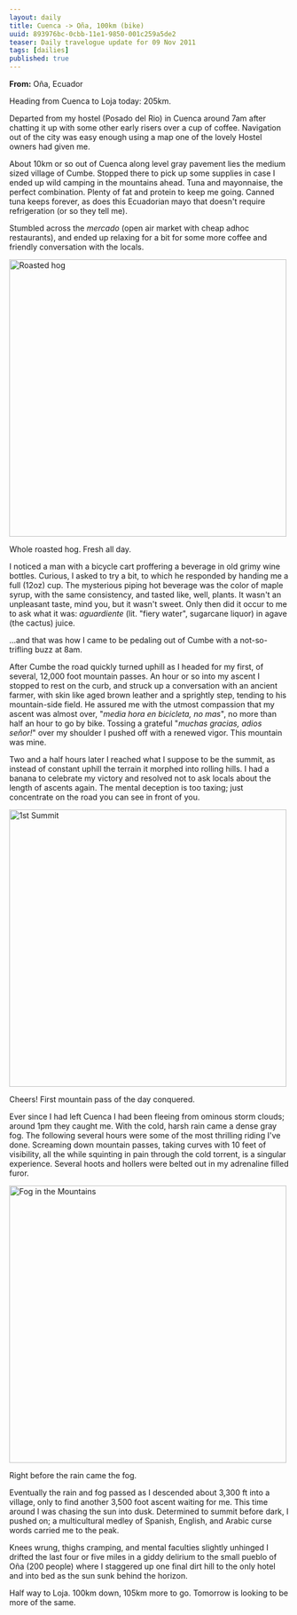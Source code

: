 ```yaml
---
layout: daily
title: Cuenca -> Oña, 100km (bike)
uuid: 893976bc-0cbb-11e1-9850-001c259a5de2
teaser: Daily travelogue update for 09 Nov 2011
tags: [dailies]
published: true
---
```


**From:** Oña, Ecuador

Heading from Cuenca to Loja today: 205km.

Departed from my hostel (Posado del Rio) in Cuenca around 7am after chatting it up with some other early risers over a cup of coffee. Navigation out of the city was easy enough using a map one of the lovely Hostel owners had given me.

About 10km or so out of Cuenca along level gray pavement lies the medium sized village of Cumbe. Stopped there to pick up some supplies in case I ended up wild camping in the mountains ahead. Tuna and mayonnaise, the perfect combination. Plenty of fat and protein to keep me going. Canned tuna keeps forever, as does this Ecuadorian mayo that doesn't require refrigeration (or so they tell me).

Stumbled across the *mercado* (open air market with cheap adhoc restaurants),
and ended up relaxing for a bit for some more coffee and friendly conversation
with the locals.

<div class="caption">
<a href="http://www.flickr.com/photos/ramblurr/6337971148/" title="Roasted hog by Ramblurr, on Flickr"><img src="http://farm7.static.flickr.com/6052/6337971148_d3d9ddec27.jpg" width="500" alt="Roasted hog"></a>
<p>Whole roasted hog. Fresh all day.</p>
</div>

I noticed a man with a bicycle cart proffering a
beverage in old grimy wine bottles. Curious, I asked to try a bit, to which he
responded by handing me a full (12oz) cup. The mysterious piping hot beverage was the
color of maple syrup, with the same consistency, and tasted like, well, plants. It wasn't an unpleasant taste, mind you, but it wasn't sweet. Only then did it occur to me to ask what it was: *aguardiente* (lit. "fiery water", sugarcane liquor) in agave (the cactus) juice.

...and that was how I came to be pedaling out of Cumbe with a not-so-trifling buzz at
8am.

After Cumbe the road quickly turned uphill as I headed for my first, of several, 12,000 foot mountain passes. An hour or so into my ascent I stopped to rest on the
curb, and struck up a conversation with an ancient farmer, with skin like aged
brown leather and a sprightly step, tending to his mountain-side field. He
assured me with the utmost compassion that my ascent was almost over,
"*media hora en bicicleta, no mas*", no more than half an hour to go by bike. Tossing a grateful "*muchas gracias, adios señor!*" over my shoulder I pushed off with a renewed vigor. This mountain was mine.

Two and a half hours later I reached what I suppose to be the summit, as instead
of constant uphill the terrain it morphed into rolling hills. I had a banana
to celebrate my victory and resolved not to ask locals about the length of ascents again. The mental deception is too taxing; just concentrate on the road you can see in front of you.

<div class="caption">
<a href="http://www.flickr.com/photos/ramblurr/6337969762/" title="1st Summit by Ramblurr, on Flickr"><img src="http://farm7.static.flickr.com/6214/6337969762_ab0009d52a.jpg" width="500" alt="1st Summit"></a>
<p>Cheers! First mountain pass of the day conquered.</p>
</div>

Ever since I had left Cuenca I had been fleeing from ominous storm clouds; around
1pm they caught me. With the cold, harsh rain came a dense gray fog. The following several hours were some of the most thrilling riding I've done. Screaming down mountain passes, taking curves with 10 feet of visibility, all the while squinting in pain through the cold torrent, is a singular experience. Several hoots and hollers were belted out in my adrenaline filled furor.

<div class="caption">
<a href="http://www.flickr.com/photos/ramblurr/6337977652/" title="Fog in the Mountains by Ramblurr, on Flickr"><img src="http://farm7.static.flickr.com/6054/6337977652_c12147d084.jpg" width="500" alt="Fog in the Mountains"></a>
<p>Right before the rain came the fog.</p>
</div>

Eventually the rain and fog passed as I descended about 3,300 ft into a village, only to find another 3,500 foot ascent waiting for me. This time around I was chasing the sun into dusk. Determined to summit before dark, I pushed on; a multicultural medley of Spanish, English, and Arabic curse words carried me to the peak.

Knees wrung, thighs cramping, and mental faculties slightly unhinged I drifted the last four or five miles in a giddy delirium to the small pueblo of Oña (200 people) where I staggered up one final dirt hill to the only hotel and into bed as the sun sunk behind the horizon.

Half way to Loja. 100km down, 105km more to go. Tomorrow is looking to be more of the same.
